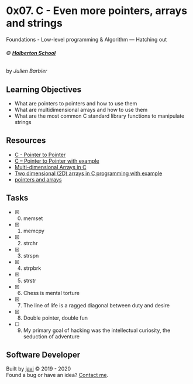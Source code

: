 # 0x07. C - Even more pointers, arrays and strings
Foundations - Low-level programming & Algorithm ― Hatching out

###### :copyright: **[Holberton School](https://www.holbertonschool.com/)**
by _Julien Barbier_

## Learning Objectives
* What are pointers to pointers and how to use them
* What are multidimensional arrays and how to use them
* What are the most common C standard library functions to manipulate strings 

## Resources
* [C - Pointer to Pointer](https://www.tutorialspoint.com/cprogramming/c_pointer_to_pointer.htm)
* [C – Pointer to Pointer with example](https://beginnersbook.com/2014/01/c-pointer-to-pointer/)
* [Multi-dimensional Arrays in C](https://www.tutorialspoint.com/cprogramming/c_multi_dimensional_arrays.htm)
* [Two dimensional (2D) arrays in C programming with example](https://beginnersbook.com/2014/01/2d-arrays-in-c-example/)
* [pointers and arrays](https://intranet.hbtn.io/concepts/60)

## Tasks
* [x] 0. memset
* [x] 1. memcpy
* [x] 2. strchr
* [x] 3. strspn
* [x] 4. strpbrk
* [x] 5. strstr
* [x] 6. Chess is mental torture
* [x] 7. The line of life is a ragged diagonal between duty and desire
* [x] 8. Double pointer, double fun
* [ ] 9. My primary goal of hacking was the intellectual curiosity, the seduction of adventure

## Software Developer
Built by [javi](https://github.com/javi0x00) :copyright: 2019 - 2020  
Found a bug or have an idea? [Contact me](https://www.linkedin.com/in/javi0x00/).
